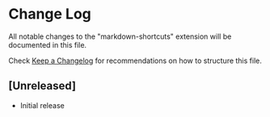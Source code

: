 # Change Log

All notable changes to the "markdown-shortcuts" extension will be documented in this file.

Check [Keep a Changelog](http://keepachangelog.com/) for recommendations on how to structure this file.

## [Unreleased]

- Initial release